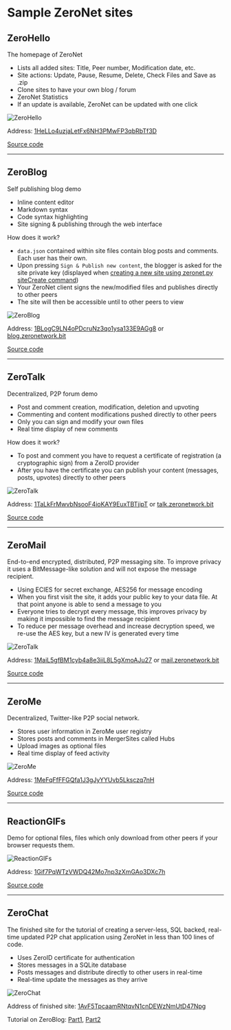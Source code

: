 # Sample ZeroNet sites

## ZeroHello

The homepage of ZeroNet

 - Lists all added sites: Title, Peer number, Modification date, etc.
 - Site actions: Update, Pause, Resume, Delete, Check Files and Save as .zip
 - Clone sites to have your own blog / forum
 - ZeroNet Statistics
 - If an update is available, ZeroNet can be updated with one click

![ZeroHello](../img/zerohello.png)

Address: [1HeLLo4uzjaLetFx6NH3PMwFP3qbRbTf3D](http://127.0.0.1:43110/1HeLLo4uzjaLetFx6NH3PMwFP3qbRbTf3D)

[Source code](https://github.com/HelloZeroNet/ZeroHello)

---

## ZeroBlog

Self publishing blog demo

 - Inline content editor
 - Markdown syntax
 - Code syntax highlighting
 - Site signing & publishing through the web interface

How does it work?

 - `data.json` contained within site files contain blog posts and comments. Each user has their own.
 - Upon pressing `Sign & Publish new content`, the blogger is asked for the site private key (displayed when [creating a new site using zeronet.py siteCreate command](create_new_site/))
 - Your ZeroNet client signs the new/modified files and publishes directly to other peers
 - The site will then be accessible until to other peers to view

![ZeroBlog](../img/zeroblog.png)

Address: [1BLogC9LN4oPDcruNz3qo1ysa133E9AGg8](http://127.0.0.1:43110/1BLogC9LN4oPDcruNz3qo1ysa133E9AGg8) or [blog.zeronetwork.bit](http://127.0.0.1:43110/blog.zeronetwork.bit)

[Source code](https://github.com/HelloZeroNet/ZeroBlog)


---

## ZeroTalk

Decentralized, P2P forum demo

 - Post and comment creation, modification, deletion and upvoting
 - Commenting and content modifications pushed directly to other peers
 - Only you can sign and modify your own files
 - Real time display of new comments

How does it work?

 - To post and comment you have to request a certificate of registration (a cryptographic sign) from a ZeroID provider
 - After you have the certificate you can publish your content (messages, posts, upvotes) directly to other peers

![ZeroTalk](../img/zerotalk.png)

Address: [1TaLkFrMwvbNsooF4ioKAY9EuxTBTjipT](http://127.0.0.1:43110/1TaLkFrMwvbNsooF4ioKAY9EuxTBTjipT) or [talk.zeronetwork.bit](http://127.0.0.1:43110/talk.zeronetwork.bit)

[Source code](https://github.com/HelloZeroNet/ZeroTalk)

---

## ZeroMail

End-to-end encrypted, distributed, P2P messaging site. To improve privacy it uses a BitMessage-like solution and will not expose the message recipient.

 - Using ECIES for secret exchange, AES256 for message encoding
 - When you first visit the site, it adds your public key to your data file. At that point anyone is able to send a message to you
 - Everyone tries to decrypt every message, this improves privacy by making it impossible to find the message recipient
 - To reduce per message overhead and increase decryption speed, we re-use the AES key, but a new IV is generated every time

![ZeroTalk](../img/zeromail.png)

Address: [1MaiL5gfBM1cyb4a8e3iiL8L5gXmoAJu27](http://127.0.0.1:43110/1MaiL5gfBM1cyb4a8e3iiL8L5gXmoAJu27) or [mail.zeronetwork.bit](http://127.0.0.1:43110/mail.zeronetwork.bit)

[Source code](https://github.com/HelloZeroNet/ZeroMail)

---

## ZeroMe

Decentralized, Twitter-like P2P social network.

 - Stores user information in ZeroMe user registry
 - Stores posts and comments in MergerSites called Hubs
 - Upload images as optional files
 - Real time display of feed activity

![ZeroMe](../img/zerome.png)

Address: [1MeFqFfFFGQfa1J3gJyYYUvb5Lksczq7nH](http://127.0.0.1:43110/1MeFqFfFFGQfa1J3gJyYYUvb5Lksczq7nH)

[Source code](https://github.com/HelloZeroNet/ZeroMe)

---

## ReactionGIFs

Demo for optional files, files which only download from other peers if your browser requests them.

![ReactionGIFs](../img/reactiongifs.jpg)

Address: [1Gif7PqWTzVWDQ42Mo7np3zXmGAo3DXc7h](http://127.0.0.1:43110/1Gif7PqWTzVWDQ42Mo7np3zXmGAo3DXc7h)

[Source code](https://github.com/HelloZeroNet/ReactionGIFs)

---

## ZeroChat

The finished site for the tutorial of creating a server-less, SQL backed, real-time updated P2P chat application using ZeroNet in less than 100 lines of code.

 - Uses ZeroID certificate for authentication
 - Stores messages in a SQLite database
 - Posts messages and distribute directly to other users in real-time
 - Real-time update the messages as they arrive

![ZeroChat](../img/zerochat.png)

Address of finished site: [1AvF5TpcaamRNtqvN1cnDEWzNmUtD47Npg](http://127.0.0.1:43110/1AvF5TpcaamRNtqvN1cnDEWzNmUtD47Npg)

Tutorial on ZeroBlog:
 [Part1](http://127.0.0.1:43110/Blog.ZeroNetwork.bit/?Post:43:ZeroNet+site+development+tutorial+1),
 [Part2](http://127.0.0.1:43110/Blog.ZeroNetwork.bit/?Post:46:ZeroNet+site+development+tutorial+2)
